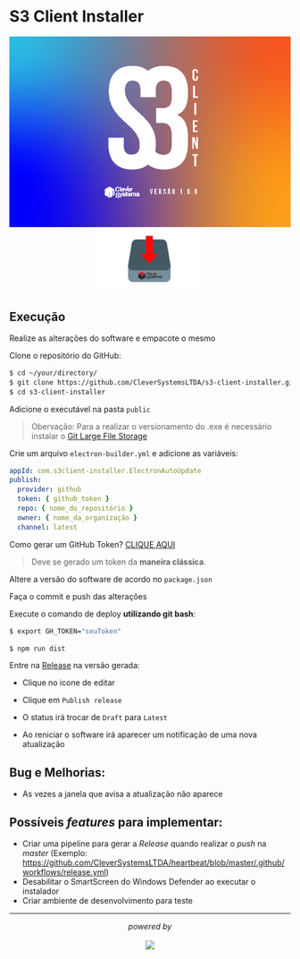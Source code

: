 # S3 Client Installer

<div align="center">
  <img src="/infra/images/splash.bmp" width="550" alt="capa">
</div>

<div align="center">
  <img src="/infra/images/capa.png" width="200" alt="install">
</div>

## Execução

Realize as alterações do software e empacote o mesmo

Clone o repositório do GitHub:

```bash
$ cd ~/your/directory/
$ git clone https://github.com/CleverSystemsLTDA/s3-client-installer.git
$ cd s3-client-installer
```

Adicione o executável na pasta `public`

> Obervação:
> Para a realizar o versionamento do .exe é necessário instalar o [Git Large File Storage](https://git-lfs.com/)

Crie um arquivo `electron-builder.yml` e adicione as variáveis:

```yml
appId: com.s3client-installer.ElectronAutoUpdate
publish:
  provider: github
  token: { github_token }
  repo: { nome_do_repositório }
  owner: { nome_da_organização }
  channel: latest
```

Como gerar um GitHub Token? [CLIQUE AQUI](https://docs.github.com/pt/authentication/keeping-your-account-and-data-secure/managing-your-personal-access-tokens)
>Deve se gerado um token da **maneira clássica**.

Altere a versão do software de acordo no `package.json`

Faça o commit e push das alterações

Execute o comando de deploy **utilizando git bash**:

```bash
$ export GH_TOKEN="seuToken"
```
```bash
$ npm run dist
```

Entre na [Release](https://github.com/CleverSystemsLTDA/s3-client-installer/releases) na versão gerada:

- Clique no icone de editar
- Clique em `Publish release`
- O status irá trocar de `Draft` para `Latest`

- Ao reniciar o software irá aparecer um notificação de uma nova atualização

## Bug e Melhorias:

- As vezes a janela que avisa a atualização não aparece

## Possíveis _features_ para implementar:

- Criar uma pipeline para gerar a _Release_ quando realizar o _push_ na _master_ (Exemplo: https://github.com/CleverSystemsLTDA/heartbeat/blob/master/.github/workflows/release.yml)
- Desabilitar o SmartScreen do Windows Defender ao executar o instalador
- Criar ambiente de desenvolvimento para teste

<hr/>
<p align="center"><i>powered by</i><br/><br/>
<a href="http://www.cleversystems.com.br/" target="_blank"><img width="250"src="https://cleversystems.com.br/wp-content/uploads/2021/01/site_logo.png"></a>
</p>
